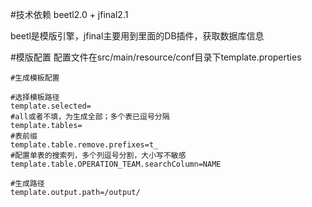#技术依赖
beetl2.0 + jfinal2.1

beetl是模版引擎，jfinal主要用到里面的DB插件，获取数据库信息

#模版配置
配置文件在src/main/resource/conf目录下template.properties
```
#生成模板配置

#选择模板路径
template.selected=
#all或者不填，为生成全部；多个表已逗号分隔
template.tables=
#表前缀
template.table.remove.prefixes=t_
#配置单表的搜索列，多个列逗号分割，大小写不敏感
template.table.OPERATION_TEAM.searchColumn=NAME

#生成路径
template.output.path=/output/
```